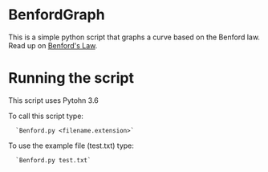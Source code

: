 # BenfordGraph
This is a simple python script that graphs a curve based on the Benford law. Read up on [Benford's Law](https://en.wikipedia.org/wiki/Benford%27s_law).

# Running the script

This script uses Pytohn 3.6

To call this script type:

      `Benford.py <filename.extension>`
To use the example file (test.txt) type:

      `Benford.py test.txt`

